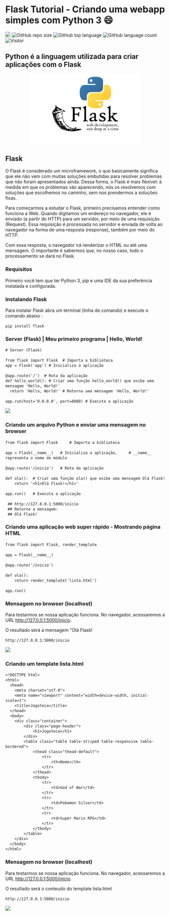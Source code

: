 # Flask Tutorial - Criando uma webapp simples com Python 3 😄

[![](https://img.shields.io/badge/made_by-eduardodsr-green)](https://github.com/eduardodsr/)
![GitHub repo size](https://img.shields.io/github/repo-size/eduardodsr/Flask)
![GitHub top language](https://img.shields.io/github/languages/top/eduardodsr/Flask)
![GitHub language count](https://img.shields.io/github/languages/count/eduardodsr/Flask)
![Visitor](https://visitor-badge.glitch.me/badge?page_id=eduardodsr.Flask)

## Python é a linguagem utilizada para criar aplicações com o Flask

 <p align="center">
  <img src=https://github.com/eduardodsr/Flask/blob/master/python/flask-python.png?raw=true" alt="imagem" width="350px" />
 </p> 

## Flask

O Flask é considerado um microframework, o que basicamente significa que ele não vem com muitas soluções embutidas para resolver problemas que não foram apresentados ainda. Dessa forma, o Flask é mais flexível: à medida em que os problemas vão aparecendo, nós os resolvemos com soluções que escolhemos no caminho, sem nos prendermos a soluções fixas.

Para começarmos a estudar o Flask, primeiro precisamos entender como funciona a Web. Quando digitamos um endereço no navegador, ele é enviado (a partir do HTTP) para um servidor, por meio de uma requisição (Request). Essa requisição é processada no servidor e enviada de volta ao navegador na forma de uma resposta (response), também por meio do HTTP.

Com essa resposta, o navegador irá renderizar o HTML ou até uma mensagem. O importante é sabermos que, no nosso caso, todo o processamento se dará no Flask.

### Requisitos

Primeiro você tem que ter Python 3, pip e uma IDE da sua preferência instalada e configurada. 

### Instalando Flask

Para instalar Flask abra um terminal (linha de comando) e execute o comando abaixo :

``` pip install flask ``` 

### Server (Flask) | Meu primeiro programa | Hello, World!

```
# Server (Flask)

from flask import Flask  # Importa a biblioteca
app = Flask('app') # Inicializa a aplicação

@app.route('/')  # Rota da aplicação
def hello_world(): # Criar uma função hello_world() que exibe uma mensagem 'Hello, World!'
  return 'Hello, World!' # Retorna uma mensagem 'Hello, World!'

app.run(host='0.0.0.0', port=8080) # Executa a aplicação

``` 
                                                                                                                  
                                                                                                                   
![](https://github.com/eduardodsr/Flask/blob/master/python/flask_hello_world.png?raw=true)


### Criando um arquivo Python e enviar uma mensagem no browser

```
from flask import Flask     # Importa a biblioteca

app = Flask(__name__)   # Inicializa a aplicação,     # __name__ representa o nome do módulo

@app.route('/inicio')   # Rota da aplicação

def ola():  # Criar uma função ola() que exibe uma mensagem Olá Flask!
    return '<h1>Olá Flask!</h1>'    

app.run()   # Executa a aplicação

 ## http://127.0.0.1:5000/inicio
 ## Retorna a mensagem: 
 ## Olá Flask!
```

### Criando uma aplicação web super rápido - Mostrando página HTML

```
from flask import Flask, render_template

app = Flask(__name__)

@app.route('/inicio')

def ola():
    return render_template('lista.html')

app.run()
```


###  Mensagem no browser (localhost)

Para testarmos se nossa aplicação funciona. No navegador, acessaremos a URL http://127.0.0.1:5000/inicio. 

O resultado será a mensagem "Olá Flask!

``` http://127.0.0.1:5000/inicio ```

  ![](https://github.com/eduardodsr/Flask/blob/master/python/Flask.png?raw=true)
  
    
  
  ### Criando um template lista.html

```
<!DOCTYPE html>
<html>
  <head>
    <meta charset="utf-8">
    <meta name="viewport" content="width=device-width, initial-scale=1">
    <title>Jogoteca</title>
  </head>
  <body>
    <div class="container">
        <div class="page-header">
            <h1>Jogoteca</h1>
        </div>
        <table class="table table-striped table-responsive table-bordered">
            <thead class="thead-default">
                <tr>
                    <th>Nome</th>
                </tr>
            </thead>
            <tbody>
                <tr>
                    <td>God of War</td>
                </tr>
                <tr>
                    <td>Pokemon Silver</td>
                </tr>
                <tr>
                    <td>Super Mario RPG</td>
                </tr>
            </tbody>
        </table>
    </div>
  </body>
</html>
```

###  Mensagem no browser (localhost)

Para testarmos se nossa aplicação funciona. No navegador, acessaremos a URL http://127.0.0.1:5000/inicio. 

O resultado será o conteudo do template lista.html

``` http://127.0.0.1:5000/inicio ```

    
   ![](https://github.com/eduardodsr/Flask/blob/master/python/Flask2.png?raw=true)
 

```Fontes: ´´´  https://www.alura.com.br/conteudo/flask-rotas-templates-autenticacao
